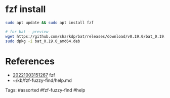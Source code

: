 # fzf install
```bash
sudo apt update && sudo apt install fzf

# for bat - preview
wget https://github.com/sharkdp/bat/releases/download/v0.19.0/bat_0.19.0_amd64.deb
sudo dpkg -i bat_0.19.0_amd64.deb
```

# References
- [20221003151267](/zet/20221003151267/README.md) fzf
- ~/kb/fzf-fuzzy-find/help.md

Tags:
    #assorted #fzf-fuzzy-find #help

